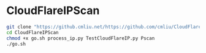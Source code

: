 # CloudFlareIPScan

``` bash
git clone "https://github.cmliu.net/https://github.com/cmliu/CloudFlareIPScan.git"
cd CloudFlareIPScan
chmod +x go.sh process_ip.py TestCloudFlareIP.py Pscan
./go.sh
```
